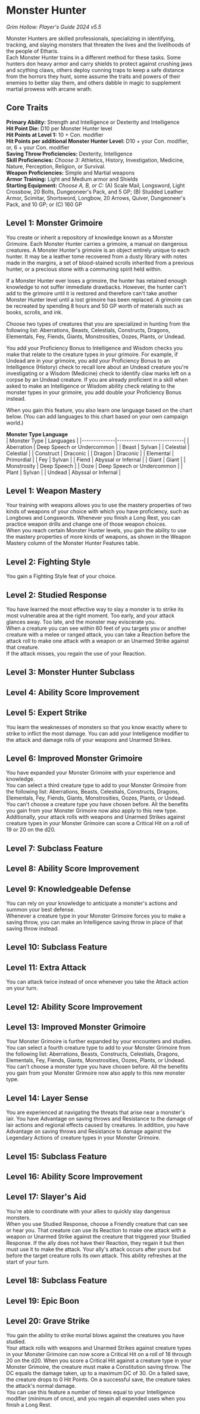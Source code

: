 # Monster Hunter
*Grim Hollow: Player's Guide 2024 v5.5*  

Monster Hunters are skilled professionals, specializing in identifying, tracking, and slaying monsters that threaten the lives and the livelihoods of the people of Etharis.  
Each Monster Hunter trains in a different method for these tasks. Some hunters don heavy armor and carry shields to protect against crushing jaws and scything claws, others deploy cunning traps to keep a safe distance from the horrors they hunt, some assume the traits and powers of their enemies to better slay them, and others dabble in magic to supplement martial prowess with arcane wrath.

## Core Traits
**Primary Ability:** Strength and Intelligence or Dexterity and Intelligence  
**Hit Point Die:** D10 per Monster Hunter level  
**Hit Points at Level 1:** 10 + Con. modifier  
**Hit Points per additional Monster Hunter Level:** D10 + your Con. modifier, or, 6 + your Con. modifier  
**Saving Throw Proficiencies:** Dexterity, Intelligence  
**Skill Proficiencies:** *Choose 3:* Athletics, History, Investigation, Medicine, Nature, Perception, Religion, or Survival.  
**Weapon Proficiencies:** Simple and Martial weapons  
**Armor Training:** Light and Medium armor and Shields  
**Starting Equipment:** *Choose A, B, or C:* (A) Scale Mail, Longsword, Light Crossbow, 20 Bolts, Dungeoneer's Pack, and 5 GP; (B) Studded Leather Armor, Scimitar, Shortsword, Longbow, 20 Arrows, Quiver, Dungeoneer's Pack, and 10 GP; or (C) 160 GP

## Level 1: Monster Grimoire
You create or inherit a repository of knowledge known as a Monster Grimoire. Each Monster Hunter carries a grimoire, a manual on dangerous creatures. A Monster Hunter's grimoire is an object entirely unique to each hunter. It may be a leather tome recovered from a dusty library with notes made in the margins, a set of blood-stained scrolls inherited from a previous hunter, or a precious stone with a communing spirit held within.

If a Monster Hunter ever loses a grimoire, the hunter has retained enough knowledge to not suffer immediate drawbacks. However, the hunter can't add to the grimoire until it is restored and therefore can't take another Monster Hunter level until a lost grimoire has been replaced. A grimoire can be recreated by spending 8 hours and 50 GP worth of materials such as books, scrolls, and ink.

Choose two types of creatures that you are specialized in hunting from the following list: Aberrations, Beasts, Celestials, Constructs, Dragons, Elementals, Fey, Fiends, Giants, Monstrosities, Oozes, Plants, or Undead.

You add your Proficiency Bonus to Intelligence and Wisdom checks you make that relate to the creature types in your grimoire. For example, if Undead are in your grimoire, you add your Proficiency Bonus to an Intelligence (History) check to recall lore about an Undead creature you're investigating or a Wisdom (Medicine) check to identify claw marks left on a corpse by an Undead creature. If you are already proficient in a skill when asked to make an Intelligence or Wisdom ability check relating to the monster types in your grimoire, you add double your Proficiency Bonus instead.

When you gain this feature, you also learn one language based on the chart below. (You can add languages to this chart based on your own campaign world.)

**Monster Type Language**  
| Monster Type | Languages                  |
|--------------|----------------------------|
| Aberration   | Deep Speech or Undercommon |
| Beast        | Sylvan                     |
| Celestial    | Celestial                  |
| Construct    | Draconic                   |
| Dragon       | Draconic                   |
| Elemental    | Primordial                 |
| Fey          | Sylvan                     |
| Fiend        | Abyssal or Infernal        |
| Giant        | Giant                      |
| Monstrosity  | Deep Speech                |
| Ooze         | Deep Speech or Undercommon |
| Plant        | Sylvan                     |
| Undead       | Abyssal or Infernal        |

## Level 1: Weapon Mastery
Your training with weapons allows you to use the mastery properties of two kinds of weapons of your choice with which you have proficiency, such as Longbows and Longswords. Whenever you finish a Long Rest, you can practice weapon drills and change one of those weapon choices.  
When you reach certain Monster Hunter levels, you gain the ability to use the mastery properties of more kinds of weapons, as shown in the Weapon Mastery column of the Monster Hunter Features table.

## Level 2: Fighting Style
You gain a Fighting Style feat of your choice.

## Level 2: Studied Response
You have learned the most effective way to slay a monster is to strike its most vulnerable area at the right moment. Too early, and your attack glances away. Too late, and the monster may eviscerate you.  
When a creature you can see within 60 feet of you targets you or another creature with a melee or ranged attack, you can take a Reaction before the attack roll to make one attack with a weapon or an Unarmed Strike against that creature.  
If the attack misses, you regain the use of your Reaction.

## Level 3: Monster Hunter Subclass

## Level 4: Ability Score Improvement

## Level 5: Expert Strike
You learn the weaknesses of monsters so that you know exactly where to strike to inflict the most damage. You can add your Intelligence modifier to the attack and damage rolls of your weapons and Unarmed Strikes.

## Level 6: Improved Monster Grimoire
You have expanded your Monster Grimoire with your experience and knowledge.  
You can select a third creature type to add to your Monster Grimoire from the following list: Aberrations, Beasts, Celestials, Constructs, Dragons, Elementals, Fey, Fiends, Giants, Monstrosities, Oozes, Plants, or Undead. You can't choose a creature type you have chosen before. All the benefits you gain from your Monster Grimoire now also apply to this new type.  
Additionally, your attack rolls with weapons and Unarmed Strikes against creature types in your Monster Grimoire can score a Critical Hit on a roll of 19 or 20 on the d20.

## Level 7: Subclass Feature

## Level 8: Ability Score Improvement

## Level 9: Knowledgeable Defense
You can rely on your knowledge to anticipate a monster's actions and summon your best defense.  
Whenever a creature type in your Monster Grimoire forces you to make a saving throw, you can make an Intelligence saving throw in place of that saving throw instead.

## Level 10: Subclass Feature

## Level 11: Extra Attack
You can attack twice instead of once whenever you take the Attack action on your turn.

## Level 12: Ability Score Improvement

## Level 13: Improved Monster Grimoire
Your Monster Grimoire is further expanded by your encounters and studies.  
You can select a fourth creature type to add to your Monster Grimoire from the following list: Aberrations, Beasts, Constructs, Celestials, Dragons, Elementals, Fey, Fiends, Giants, Monstrosities, Oozes, Plants, or Undead. You can't choose a monster type you have chosen before. All the benefits you gain from your Monster Grimoire now also apply to this new monster type.

## Level 14: Layer Sense
You are experienced at navigating the threats that arise near a monster's lair. You have Advantage on saving throws and Resistance to the damage of lair actions and regional effects caused by creatures. In addition, you have Advantage on saving throws and Resistance to damage against the Legendary Actions of creature types in your Monster Grimoire.

## Level 15: Subclass Feature

## Level 16: Ability Score Improvement

## Level 17: Slayer's Aid
You're able to coordinate with your allies to quickly slay dangerous monsters.  
When you use Studied Response, choose a Friendly creature that can see or hear you. That creature can use its Reaction to make one attack with a weapon or Unarmed Strike against the creature that triggered your Studied Response. If the ally does not have their Reaction, they regain it but then must use it to make the attack. Your ally's attack occurs after yours but before the target creature rolls its own attack. This ability refreshes at the start of your turn.

## Level 18: Subclass Feature

## Level 19: Epic Boon

## Level 20: Grave Strike
You gain the ability to strike mortal blows against the creatures you have studied.  
Your attack rolls with weapons and Unarmed Strikes against creature types in your Monster Grimoire can now score a Critical Hit on a roll of 18 through 20 on the d20. When you score a Critical Hit against a creature type in your Monster Grimoire, the creature must make a Constitution saving throw. The DC equals the damage taken, up to a maximum DC of 30. On a failed save, the creature drops to 0 Hit Points. On a successful save, the creature takes the attack's normal damage.  
You can use this feature a number of times equal to your Intelligence modifier (minimum of once), and you regain all expended uses when you finish a Long Rest.